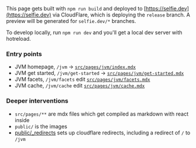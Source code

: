 This page gets built with `npm run build` and deployed to [https://selfie.dev](https://selfie.dev) via CloudFlare, which is deploying the `release` branch. A preview will be generated for `selfie.dev/*` branches.

To develop locally, run `npm run dev` and you'll get a local dev server with hotreload.

### Entry points

- JVM homepage, `/jvm` -> [`src/pages/jvm/index.mdx`](src/pages/jvm/index.mdx)
- JVM get started, `/jvm/get-started` -> [`src/pages/jvm/get-started.mdx`](src/pages/jvm/get-started.mdx)
- JVM facets, `/jvm/facets` edit [`src/pages/jvm/facets.mdx`](src/pages/jvm/facets.mdx)
- JVM cache, `/jvm/cache` edit [`src/pages/jvm/cache.mdx`](src/pages/jvm/cache.mdx)

### Deeper interventions

- `src/pages/**` are mdx files which get compiled as markdown with react inside
- `public/` is the images
- [public/_redirects](public/_redirects) sets up cloudflare redirects, including a redirect of `/` to `/jvm`
